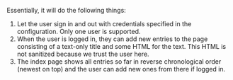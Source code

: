 Essentially, it will do the following things:

1. Let the user sign in and out with credentials specified in the configuration. Only one user is supported.
2. When the user is logged in, they can add new entries to the page consisting of a text-only title and some HTML for the text. This HTML is not sanitized because we trust the user here.
3. The index page shows all entries so far in reverse chronological order (newest on top) and the user can add new ones from there if logged in.

